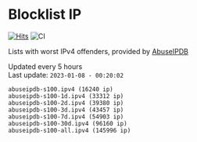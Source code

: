 # Blocklist IP

[![Hits](https://hits.seeyoufarm.com/api/count/incr/badge.svg?url=https%3A%2F%2Fgithub.com%2Fborestad%2Fblocklist-ip%2F&count_bg=%2379C83D&title_bg=%23555555&icon=&icon_color=%23E7E7E7&title=hits&edge_flat=false)](https://hits.seeyoufarm.com)  ![CI](https://img.shields.io/github/workflow/status/borestad/blocklist-ip/CI?style=flat-square)

Lists with worst IPv4 offenders, provided by [AbuseIPDB](https://www.abuseipdb.com/)

<!-- FOOTER-PLACEHOLDER -->
Updated every 5 hours<br>
Last update: `2023-01-08 - 00:20:02`
```
abuseipdb-s100.ipv4 (16240 ip)
abuseipdb-s100-1d.ipv4 (33312 ip)
abuseipdb-s100-2d.ipv4 (39380 ip)
abuseipdb-s100-3d.ipv4 (43457 ip)
abuseipdb-s100-7d.ipv4 (54903 ip)
abuseipdb-s100-30d.ipv4 (96160 ip)
abuseipdb-s100-all.ipv4 (145996 ip)
```
